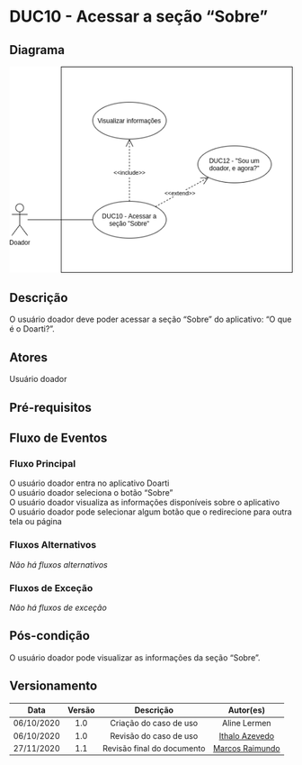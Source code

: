 # DUC10 - Acessar a seção “Sobre”

## Diagrama

![DUC10](../../../../assets/images/casosDeUso/DUC10.png)

## Descrição

O usuário doador deve poder acessar a seção “Sobre” do aplicativo: “O que é o Doarti?”.  

## Atores

Usuário doador  

## Pré-requisitos

## Fluxo de Eventos

### Fluxo Principal

O usuário doador entra no aplicativo Doarti  
O usuário doador seleciona o botão “Sobre”  
O usuário doador visualiza as informações disponíveis sobre o aplicativo  
O usuário doador pode selecionar algum botão que o redirecione para outra tela ou página  

### Fluxos Alternativos

*Não há fluxos alternativos*  

### Fluxos de Exceção

*Não há fluxos de exceção*  

## Pós-condição

O usuário doador pode visualizar as informações da seção “Sobre”.  

## Versionamento

|    Data    | Versão |                        Descrição                         |                            Autor(es)                             |
| :--------: | :----: | :------------------------------------------------------: | :--------------------------------------------------------------: |
| 06/10/2020 | 1.0 | Criação do caso de uso | Aline Lermen |
| 06/10/2020 | 1.0 | Revisão do caso de uso | [Ithalo Azevedo](https://github.com/ithaloazevedo) |
| 27/11/2020 | 1.1 | Revisão final do documento | [Marcos Raimundo](https://github.com/MarcosFloresta) |
